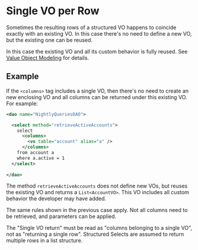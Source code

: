 # Single VO per Row

Sometimes the resulting rows of a structured VO happens to coincide exactly with an existing VO. In this case
there's no need to define a new VO, but the existing one can be reused. 

In this case the existing VO and all its custom behavior is fully reused. See
[Value Object Modeling](../crud/value-object-modeling.md) for details.


## Example

If the `<columns>` tag includes a single VO, then there's no need to create an new enclosing VO and
all columns can be returned under this existing VO. For example:

```xml
<dao name="NightlyQueriesDAO">

  <select method="retrieveActiveAccounts">
    select
      <columns>
        <vo table="account" alias="a" />
      </columns>
    from account a
    where a.active = 1
  </select>
  
</dao>
```

The method `retrieveActiveAccounts` does not define new VOs, but reuses the existing VO and returns
a `List<AccountVO>`. This VO includes all custom behavior the developer may have added.

The same rules shown in the previous case apply. Not all columns need to be retrieved, and parameters can be applied.

The "Single VO return" must be read as "columns belonging to a single VO", not as "returning a single row". 
Structured Selects are assumed to return multiple rows in a list structure.

